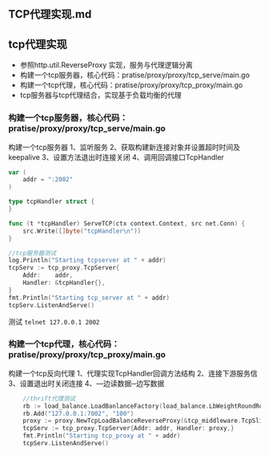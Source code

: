 ## TCP代理实现.md

## tcp代理实现
- 参照http.util.ReverseProxy 实现，服务与代理逻辑分离
- 构建一个tcp服务器，核心代码：pratise/proxy/proxy/tcp_serve/main.go
- 构建一个tcp代理，核心代码：pratise/proxy/proxy/tcp_proxy/main.go
- tcp服务器与tcp代理结合，实现基于负载均衡的代理
   
### 构建一个tcp服务器，核心代码：pratise/proxy/proxy/tcp_serve/main.go
构建一个tcp服务器
   1、监听服务
   2、获取构建新连接对象并设置超时时间及keepalive
   3、设置方法退出时连接关闭
   4、调用回调接口TcpHandler

```go
var (
	addr = ":2002"
)

type tcpHandler struct {
}

func (t *tcpHandler) ServeTCP(ctx context.Context, src net.Conn) {
	src.Write([]byte("tcpHandler\n"))
}

//tcp服务器测试
log.Println("Starting tcpserver at " + addr)
tcpServ := tcp_proxy.TcpServer{
    Addr:    addr,
    Handler: &tcpHandler{},
}
fmt.Println("Starting tcp_server at " + addr)
tcpServ.ListenAndServe()
```
测试 `telnet 127.0.0.1 2002`


### 构建一个tcp代理，核心代码：pratise/proxy/proxy/tcp_proxy/main.go
构建一个tcp反向代理
1、代理实现TcpHandler回调方法结构
2、连接下游服务信
3、设置退出时关闭连接
4、—边读数据─边写数据

```go
	//thrift代理测试
	rb := load_balance.LoadBanlanceFactory(load_balance.LbWeightRoundRobin)
	rb.Add("127.0.0.1:7002", "100")
	proxy := proxy.NewTcpLoadBalanceReverseProxy(&tcp_middleware.TcpSliceRouterContext{}, rb)
	tcpServ := tcp_proxy.TcpServer{Addr: addr, Handler: proxy,}
	fmt.Println("Starting tcp_proxy at " + addr)
	tcpServ.ListenAndServe()
```


